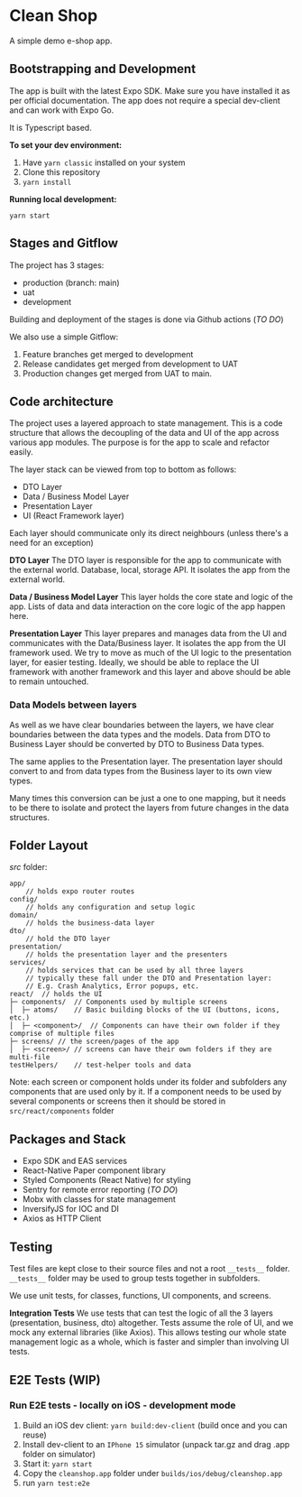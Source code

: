 # Clean Shop

A simple demo e-shop app.

## Bootstrapping and Development

The app is built with the latest Expo SDK. Make sure you have installed it as per official documentation.
The app does not require a special dev-client and can work with Expo Go.

It is Typescript based.

**To set your dev environment:**

1. Have `yarn classic` installed on your system
1. Clone this repository
1. `yarn install`

**Running local development:**

`yarn start`

## Stages and Gitflow

The project has 3 stages:

- production (branch: main)
- uat
- development

Building and deployment of the stages is done via Github actions (_TO DO_)

We also use a simple Gitflow:

1. Feature branches get merged to development
2. Release candidates get merged from development to UAT
3. Production changes get merged from UAT to main.

## Code architecture

The project uses a layered approach to state management. This is a code structure that allows the decoupling of the data and UI of the app across various app modules. The purpose is for the app to scale and refactor easily.

The layer stack can be viewed from top to bottom as follows:

- DTO Layer
- Data / Business Model Layer
- Presentation Layer
- UI (React Framework layer)

Each layer should communicate only its direct neighbours (unless there's a need for an exception)

**DTO Layer**
The DTO layer is responsible for the app to communicate with the external world. Database, local, storage API. It isolates the app from the external world.

**Data / Business Model Layer**
This layer holds the core state and logic of the app. Lists of data and data interaction on the core logic of the app happen here.

**Presentation Layer**
This layer prepares and manages data from the UI and communicates with the Data/Business layer. It isolates the app from the UI framework used. We try to move as much of the UI logic to the presentation layer, for easier testing. Ideally, we should be able to replace the UI framework with another framework and this layer and above should be able to remain untouched.

### Data Models between layers

As well as we have clear boundaries between the layers, we have clear boundaries between the data types and the models. Data from DTO to Business Layer should be converted by DTO to Business Data types.

The same applies to the Presentation layer. The presentation layer should convert to and from data types from the Business layer to its own view types.

Many times this conversion can be just a one to one mapping, but it needs to be there to isolate and protect the layers from future changes in the data structures.

## Folder Layout

_src_ folder:

```
app/
    // holds expo router routes
config/
    // holds any configuration and setup logic
domain/
    // holds the business-data layer
dto/
    // hold the DTO layer
presentation/
    // holds the presentation layer and the presenters
services/
    // holds services that can be used by all three layers
    // typically these fall under the DTO and Presentation layer:
    // E.g. Crash Analytics, Error popups, etc.
react/  // holds the UI
├─ components/  // Components used by multiple screens
│  ├─ atoms/    // Basic building blocks of the UI (buttons, icons, etc.)
│  ├─ <component>/  // Components can have their own folder if they comprise of multiple files
├─ screens/ // the screen/pages of the app
│  ├─ <screen>/ // screens can have their own folders if they are multi-file
testHelpers/    // test-helper tools and data
```

Note: each screen or component holds under its folder and subfolders any components that are used only by it. If a component needs to be used by several components or screens then it should be stored in `src/react/components` folder

## Packages and Stack

- Expo SDK and EAS services
- React-Native Paper component library
- Styled Components (React Native) for styling
- Sentry for remote error reporting (_TO DO_)
- Mobx with classes for state management
- InversifyJS for IOC and DI
- Axios as HTTP Client

## Testing

Test files are kept close to their source files and not a root `__tests__` folder. `__tests__` folder may be used to group tests together in subfolders.

We use unit tests, for classes, functions, UI components, and screens.

**Integration Tests**
We use tests that can test the logic of all the 3 layers (presentation, business, dto) altogether. Tests assume the role of UI, and we mock any external libraries (like Axios). This allows testing our whole state management logic as a whole, which is faster and simpler than involving UI tests.

## E2E Tests (WIP)

### Run E2E tests - locally on iOS - development mode

1. Build an iOS dev client: `yarn build:dev-client` (build once and you can reuse)
2. Install dev-client to an `IPhone 15` simulator (unpack tar.gz and drag .app folder on simulator)
3. Start it: `yarn start`
4. Copy the `cleanshop.app` folder under `builds/ios/debug/cleanshop.app`
5. run `yarn test:e2e`
